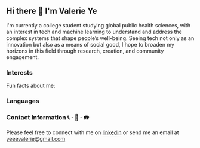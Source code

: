 ## Hi there 👋 I'm Valerie Ye
I'm currently a college student studying global public health sciences, with an interest in tech and machine learning to understand and address the complex systems that shape people’s well-being. Seeing tech not only as an innovation but also as a means of social good, I hope to broaden my horizons in this field through research, creation, and community engagement. 
<!--
**ValerieY7/ValerieY7** is a ✨ _special_ ✨ repository because its `README.md` (this file) appears on your GitHub profile.

Here are some ideas to get you started:

- 🔭 I’m currently working on ...
- 🌱 I’m currently learning ...
- 👯 I’m looking to collaborate on ...
- 🤔 I’m looking for help with ...
- 💬 Ask me about ...
- 📫 How to reach me: ...
- 😄 Pronouns: ...
- ⚡ Fun fact: ...
-->

### Interests
Fun facts about me: 

### Languages 

### Contact Information  📞 · 📩 · ☎️ 
Please feel free to connect with me on [linkedin](https://www.linkedin.com/in/valerie-ye-5b309a240/) or send me an email at yeeevalerie@gmail.com 
